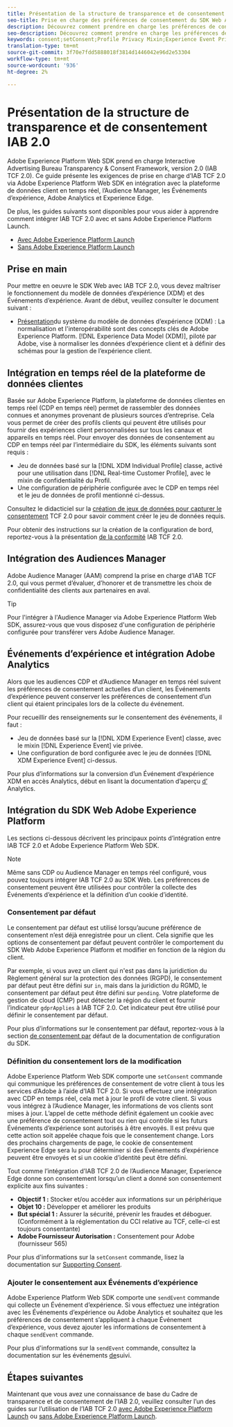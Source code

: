 ```yaml
---
title: Présentation de la structure de transparence et de consentement IAB 2.0
seo-title: Prise en charge des préférences de consentement du SDK Web Adobe Experience Platform par Interactive Advertising Bureau Transparency & Consent Framework 2.0
description: Découvrez comment prendre en charge les préférences de consentement IAB TCF 2.0 avec le SDK Web Experience Platform
seo-description: Découvrez comment prendre en charge les préférences de consentement IAB TCF 2.0 avec le SDK Web Experience Platform
keywords: consent;setConsent;Profile Privacy Mixin;Experience Event Privacy Mixin;Privacy Mixin;IAB TCF 2.0;Real-time CDP;Real-time Customer Data Profile
translation-type: tm+mt
source-git-commit: 3f70e7fdd5888018f3814d1446042e96d2e53304
workflow-type: tm+mt
source-wordcount: '936'
ht-degree: 2%

---
```



# Présentation de la structure de transparence et de consentement IAB 2.0

Adobe Experience Platform Web SDK prend en charge Interactive Advertising Bureau Transparency &amp; Consent Framework, version 2.0 (IAB TCF 2.0). Ce guide présente les exigences de prise en charge d’IAB TCF 2.0 via Adobe Experience Platform Web SDK en intégration avec la plateforme de données client en temps réel, l’Audience Manager, les Événements d’expérience, Adobe Analytics et Experience Edge.

De plus, les guides suivants sont disponibles pour vous aider à apprendre comment intégrer IAB TCF 2.0 avec et sans Adobe Experience Platform Launch.

- [Avec Adobe Experience Platform Launch](./with-launch.md)
- [Sans Adobe Experience Platform Launch](./without-launch.md)

## Prise en main

Pour mettre en oeuvre le SDK Web avec IAB TCF 2.0, vous devez maîtriser le fonctionnement du modèle de données d’expérience (XDM) et des Événements d’expérience. Avant de début, veuillez consulter le document suivant :

- [Présentation](../../../xdm/home.md)du système du modèle de données d’expérience (XDM) : La normalisation et l&#39;interopérabilité sont des concepts clés de Adobe Experience Platform. [!DNL Experience Data Model (XDM)], piloté par Adobe, vise à normaliser les données d’expérience client et à définir des schémas pour la gestion de l’expérience client.

## Intégration en temps réel de la plateforme de données clientes

Basée sur Adobe Experience Platform, la plateforme de données clientes en temps réel (CDP en temps réel) permet de rassembler des données connues et anonymes provenant de plusieurs sources d’entreprise. Cela vous permet de créer des profils clients qui peuvent être utilisés pour fournir des expériences client personnalisées sur tous les canaux et appareils en temps réel. Pour envoyer des données de consentement au CDP en temps réel par l’intermédiaire du SDK, les éléments suivants sont requis :

- Jeu de données basé sur la [!DNL XDM Individual Profile] classe, activé pour une utilisation dans [!DNL Real-time Customer Profile], avec le mixin de confidentialité du Profil.
- Une configuration de périphérie configurée avec le CDP en temps réel et le jeu de données de profil mentionné ci-dessus.

Consultez le didacticiel sur la [création de jeux de données pour capturer le consentement](../../../rtcdp/privacy/iab/dataset-preparation.md) TCF 2.0 pour savoir comment créer le jeu de données requis.

Pour obtenir des instructions sur la création de la configuration de bord, reportez-vous à la présentation [de la conformité](../../../rtcdp/privacy/privacy-overview.md) IAB TCF 2.0.

## Intégration des Audiences Manager

Adobe Audience Manager (AAM) comprend la prise en charge d’IAB TCF 2.0, qui vous permet d’évaluer, d’honorer et de transmettre les choix de confidentialité des clients aux partenaires en aval. <!--For more information, read the documentation on [Sending Data to Audience Manager](../audience-manager/audience-manager-overview.md).-->

>[!TIP]
>
>Pour l&#39;intégrer à l&#39;Audience Manager via Adobe Experience Platform Web SDK, assurez-vous que vous disposez d&#39;une configuration de périphérie configurée pour transférer vers Adobe Audience Manager.

## Événements d’expérience et intégration Adobe Analytics

Alors que les audiences CDP et d’Audience Manager en temps réel suivent les préférences de consentement actuelles d’un client, les Événements d’expérience peuvent conserver les préférences de consentement d’un client qui étaient principales lors de la collecte du événement.

Pour recueillir des renseignements sur le consentement des événements, il faut :

- Jeu de données basé sur la [!DNL XDM Experience Event] classe, avec le mixin [!DNL Experience Event] vie privée.
- Une configuration de bord configurée avec le jeu de données [!DNL XDM Experience Event] ci-dessus.

Pour plus d’informations sur la conversion d’un Événement d’expérience XDM en accès Analytics, début en lisant la documentation d’aperçu [d’](../../data-collection/adobe-analytics/analytics-overview.md) Analytics.

## Intégration du SDK Web Adobe Experience Platform

Les sections ci-dessous décrivent les principaux points d’intégration entre IAB TCF 2.0 et Adobe Experience Platform Web SDK.

>[!NOTE]
>
>Même sans CDP ou Audience Manager en temps réel configuré, vous pouvez toujours intégrer IAB TCF 2.0 au SDK Web. Les préférences de consentement peuvent être utilisées pour contrôler la collecte des Événements d’expérience et la définition d’un cookie d’identité.

### Consentement par défaut

Le consentement par défaut est utilisé lorsqu’aucune préférence de consentement n’est déjà enregistrée pour un client. Cela signifie que les options de consentement par défaut peuvent contrôler le comportement du SDK Web Adobe Experience Platform et modifier en fonction de la région du client.

Par exemple, si vous avez un client qui n&#39;est pas dans la juridiction du Règlement général sur la protection des données (RGPD), le consentement par défaut peut être défini sur `in`, mais dans la juridiction du RGMD, le consentement par défaut peut être défini sur `pending`. Votre plateforme de gestion de cloud (CMP) peut détecter la région du client et fournir l’indicateur `gdprApplies` à IAB TCF 2.0. Cet indicateur peut être utilisé pour définir le consentement par défaut.

Pour plus d’informations sur le consentement par défaut, reportez-vous à la section [de consentement par](../../fundamentals/configuring-the-sdk.md#default-consent) défaut de la documentation de configuration du SDK.

### Définition du consentement lors de la modification

Adobe Experience Platform Web SDK comporte une `setConsent` commande qui communique les préférences de consentement de votre client à tous les services d’Adobe à l’aide d’IAB TCF 2.0. Si vous effectuez une intégration avec CDP en temps réel, cela met à jour le profil de votre client. Si vous vous intégrez à l’Audience Manager, les informations de vos clients sont mises à jour. L’appel de cette méthode définit également un cookie avec une préférence de consentement tout ou rien qui contrôle si les futurs Événements d’expérience sont autorisés à être envoyés. Il est prévu que cette action soit appelée chaque fois que le consentement change. Lors des prochains chargements de page, le cookie de consentement Experience Edge sera lu pour déterminer si des Événements d’expérience peuvent être envoyés et si un cookie d’identité peut être défini.

Tout comme l’intégration d’IAB TCF 2.0 de l’Audience Manager, Experience Edge donne son consentement lorsqu’un client a donné son consentement explicite aux fins suivantes :

- **Objectif 1 :** Stocker et/ou accéder aux informations sur un périphérique
- **Objet 10 :** Développer et améliorer les produits
- **But spécial 1 :** Assurer la sécurité, prévenir les fraudes et déboguer. (Conformément à la réglementation du CCI relative au TCF, celle-ci est toujours consentante)
- **Adobe Fournisseur Autorisation :** Consentement pour Adobe (fournisseur 565)

Pour plus d&#39;informations sur la `setConsent` commande, lisez la documentation sur [Supporting Consent](../../consent/supporting-consent.md).

### Ajouter le consentement aux Événements d’expérience

Adobe Experience Platform Web SDK comporte une `sendEvent` commande qui collecte un Événement d’expérience. Si vous effectuez une intégration avec les Événements d’expérience ou Adobe Analytics et souhaitez que les préférences de consentement s’appliquent à chaque Événement d’expérience, vous devez ajouter les informations de consentement à chaque `sendEvent` commande.

Pour plus d&#39;informations sur la `sendEvent` commande, consultez la documentation sur les événements [de](../../fundamentals/tracking-events.md)suivi.

## Étapes suivantes

Maintenant que vous avez une connaissance de base du Cadre de transparence et de consentement de l’IAB 2.0, veuillez consulter l’un des guides sur l’utilisation de l’IAB TCF 2.0 [avec Adobe Experience Platform Launch](./with-launch.md) ou [sans Adobe Experience Platform Launch](./without-launch.md).
